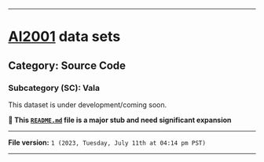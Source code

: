 
***

# [AI2001](https://github.com/seanpm2001/AI2001/) data sets

## Category: Source Code

### Subcategory (SC): Vala

This dataset is under development/coming soon.

**🌱️ This [`README.md`](/README.md) file is a major stub and need significant expansion**

***

**File version:** `1 (2023, Tuesday, July 11th at 04:14 pm PST)`

***

